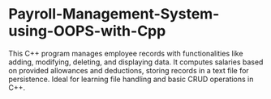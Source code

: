 # Payroll-Management-System-using-OOPS-with-Cpp
This C++ program manages employee records with functionalities like adding, modifying, deleting, and displaying data. It computes salaries based on provided allowances and deductions, storing records in a text file for persistence. Ideal for learning file handling and basic CRUD operations in C++.

